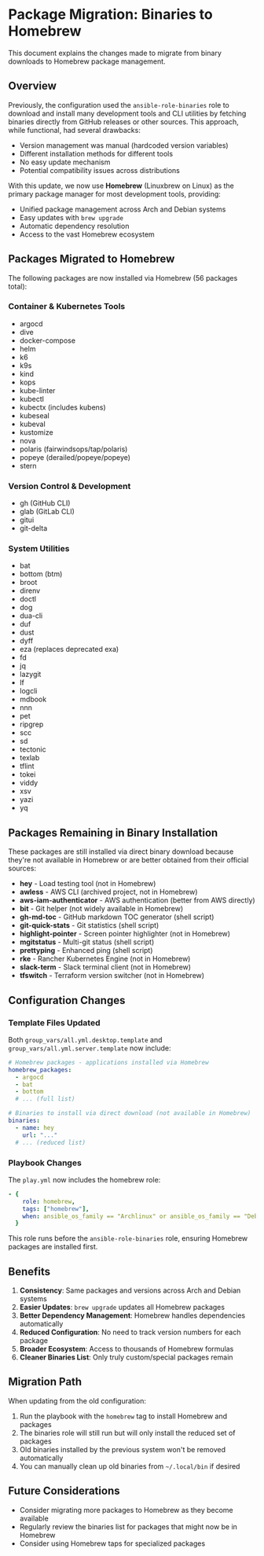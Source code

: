 # Package Migration: Binaries to Homebrew

This document explains the changes made to migrate from binary downloads to Homebrew package management.

## Overview

Previously, the configuration used the `ansible-role-binaries` role to download and install many development tools and CLI utilities by fetching binaries directly from GitHub releases or other sources. This approach, while functional, had several drawbacks:

- Version management was manual (hardcoded version variables)
- Different installation methods for different tools
- No easy update mechanism
- Potential compatibility issues across distributions

With this update, we now use **Homebrew** (Linuxbrew on Linux) as the primary package manager for most development tools, providing:

- Unified package management across Arch and Debian systems
- Easy updates with `brew upgrade`
- Automatic dependency resolution
- Access to the vast Homebrew ecosystem

## Packages Migrated to Homebrew

The following packages are now installed via Homebrew (56 packages total):

### Container & Kubernetes Tools
- argocd
- dive
- docker-compose
- helm
- k6
- k9s
- kind
- kops
- kube-linter
- kubectl
- kubectx (includes kubens)
- kubeseal
- kubeval
- kustomize
- nova
- polaris (fairwindsops/tap/polaris)
- popeye (derailed/popeye/popeye)
- stern

### Version Control & Development
- gh (GitHub CLI)
- glab (GitLab CLI)
- gitui
- git-delta

### System Utilities
- bat
- bottom (btm)
- broot
- direnv
- doctl
- dog
- dua-cli
- duf
- dust
- dyff
- eza (replaces deprecated exa)
- fd
- jq
- lazygit
- lf
- logcli
- mdbook
- nnn
- pet
- ripgrep
- scc
- sd
- tectonic
- texlab
- tflint
- tokei
- viddy
- xsv
- yazi
- yq

## Packages Remaining in Binary Installation

These packages are still installed via direct binary download because they're not available in Homebrew or are better obtained from their official sources:

- **hey** - Load testing tool (not in Homebrew)
- **awless** - AWS CLI (archived project, not in Homebrew)
- **aws-iam-authenticator** - AWS authentication (better from AWS directly)
- **bit** - Git helper (not widely available in Homebrew)
- **gh-md-toc** - GitHub markdown TOC generator (shell script)
- **git-quick-stats** - Git statistics (shell script)
- **highlight-pointer** - Screen pointer highlighter (not in Homebrew)
- **mgitstatus** - Multi-git status (shell script)
- **prettyping** - Enhanced ping (shell script)
- **rke** - Rancher Kubernetes Engine (not in Homebrew)
- **slack-term** - Slack terminal client (not in Homebrew)
- **tfswitch** - Terraform version switcher (not in Homebrew)

## Configuration Changes

### Template Files Updated

Both `group_vars/all.yml.desktop.template` and `group_vars/all.yml.server.template` now include:

```yaml
# Homebrew packages - applications installed via Homebrew
homebrew_packages:
  - argocd
  - bat
  - bottom
  # ... (full list)

# Binaries to install via direct download (not available in Homebrew)
binaries:
  - name: hey
    url: "..."
  # ... (reduced list)
```

### Playbook Changes

The `play.yml` now includes the homebrew role:

```yaml
- {
    role: homebrew,
    tags: ["homebrew"],
    when: ansible_os_family == "Archlinux" or ansible_os_family == "Debian",
  }
```

This role runs before the `ansible-role-binaries` role, ensuring Homebrew packages are installed first.

## Benefits

1. **Consistency**: Same packages and versions across Arch and Debian systems
2. **Easier Updates**: `brew upgrade` updates all Homebrew packages
3. **Better Dependency Management**: Homebrew handles dependencies automatically
4. **Reduced Configuration**: No need to track version numbers for each package
5. **Broader Ecosystem**: Access to thousands of Homebrew formulas
6. **Cleaner Binaries List**: Only truly custom/special packages remain

## Migration Path

When updating from the old configuration:

1. Run the playbook with the `homebrew` tag to install Homebrew and packages
2. The binaries role will still run but will only install the reduced set of packages
3. Old binaries installed by the previous system won't be removed automatically
4. You can manually clean up old binaries from `~/.local/bin` if desired

## Future Considerations

- Consider migrating more packages to Homebrew as they become available
- Regularly review the binaries list for packages that might now be in Homebrew
- Consider using Homebrew taps for specialized packages
